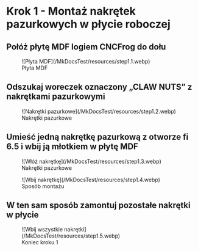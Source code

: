 # Krok 1 - Montaż nakrętek pazurkowych w płycie roboczej 

## Połóż płytę MDF logiem CNCFrog do dołu

<figure markdown>
![Płyta MDF](/MkDocsTest/resources/step1.1.webp)
<figcaption>Płyta MDF</figcaption>
</figure>

## Odszukaj woreczek oznaczony „CLAW NUTS” z nakrętkami pazurkowymi

<figure markdown>
![Nakrętki pazurkowe](/MkDocsTest/resources/step1.2.webp)
<figcaption>Nakrętki pazurkowe</figcaption>
</figure>

## Umieść jedną nakrętkę pazurkową z otworze fi 6.5 i wbij ją młotkiem w płytę MDF

<figure markdown>
![Włóż nakrętkę](/MkDocsTest/resources/step1.3.webp)
<figcaption>Nakrętki pazurkowe</figcaption>
</figure>

<figure markdown>
![Wbij nakrętkę](/MkDocsTest/resources/step1.4.webp)
<figcaption>Sposób montażu</figcaption>
</figure>

## W ten sam sposób zamontuj pozostałe nakrętki w płycie

<figure markdown>
![Wbij wszystkie nakrętki](/MkDocsTest/resources/step1.5.webp)
<figcaption>Koniec kroku 1</figcaption>
</figure>